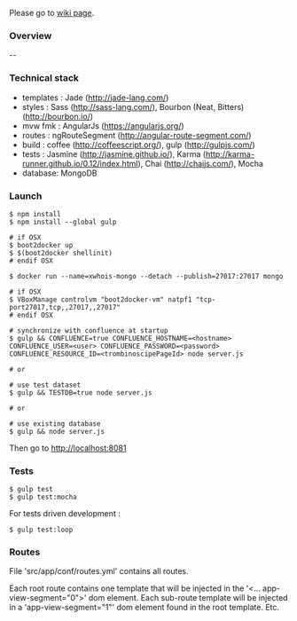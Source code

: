 Please go to [wiki page](https://github.com/xebia-france/xwhois/wiki).

### Overview ###

--


### Technical stack ###

- templates : Jade (http://jade-lang.com/)
- styles : Sass (http://sass-lang.com/), Bourbon (Neat, Bitters) (http://bourbon.io/)
- mvw fmk : AngularJs (https://angularjs.org/)
- routes : ngRouteSegment (http://angular-route-segment.com/)
- build : coffee (http://coffeescript.org/), gulp (http://gulpjs.com/)
- tests : Jasmine (http://jasmine.github.io/), Karma (http://karma-runner.github.io/0.12/index.html), Chai (http://chaijs.com/), Mocha
- database: MongoDB


### Launch ###

    $ npm install
    $ npm install --global gulp
    
    # if OSX
    $ boot2docker up
    $ $(boot2docker shellinit)
    # endif OSX
    
    $ docker run --name=xwhois-mongo --detach --publish=27017:27017 mongo
    
    # if OSX
    $ VBoxManage controlvm "boot2docker-vm" natpf1 "tcp-port27017,tcp,,27017,,27017"
    # endif OSX
    
    # synchronize with confluence at startup
    $ gulp && CONFLUENCE=true CONFLUENCE_HOSTNAME=<hostname> CONFLUENCE_USER=<user> CONFLUENCE_PASSWORD=<password> CONFLUENCE_RESOURCE_ID=<trombinoscipePageId> node server.js
    
    # or
    
    # use test dataset
    $ gulp && TESTDB=true node server.js
    
    # or
    
    # use existing database
    $ gulp && node server.js

Then go to [http://localhost:8081](http://localhost:8081)


### Tests ###

```
$ gulp test
$ gulp test:mocha
```

For tests driven development :

```
$ gulp test:loop
```


### Routes ###

File 'src/app/conf/routes.yml' contains all routes.

Each root route contains one template that will be injected in the '<... app-view-segment="0">' dom element.
Each sub-route template will be injected in a 'app-view-segment="1"' dom element found in the root template.
Etc.
